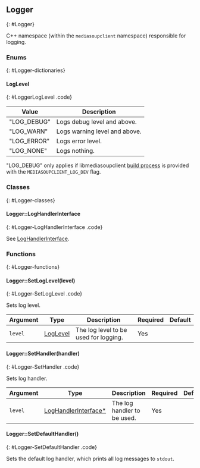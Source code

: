 ## Logger
{: #Logger}

<section markdown="1">

C++ namespace (within the `mediasoupclient` namespace) responsible for logging.

</section>


### Enums
{: #Logger-dictionaries}

<section markdown="1">

#### LogLevel
{: #LoggerLogLevel .code}

<div markdown="1" class="table-wrapper L2">

Value          | Description  
-------------- | -------------
"LOG_DEBUG"    | Logs debug level and above.
"LOG_WARN"     | Logs warning level and above.
"LOG_ERROR"    | Logs error level.
"LOG_NONE"     | Logs nothing.

</div>

</section>

<section markdown="1">

"LOG_DEBUG" only applies if libmediasoupclient [build process](/documentation/v3/libmediasoupclient/installation/) is provided with the `MEDIASOUPCLIENT_LOG_DEV` flag.

</section>


### Classes
{: #Logger-classes}

<section markdown="1">

#### Logger::LogHandlerInterface
{: #Logger-LogHandlerInterface .code}

See [LogHandlerInterface](#LogHandlerInterface).

</section>


### Functions
{: #Logger-functions}

<section markdown="1">

#### Logger::SetLogLevel(level)
{: #Logger-SetLogLevel .code}

Sets log level.

<div markdown="1" class="table-wrapper L3">

Argument    | Type    | Description | Required | Default 
----------- | ------- | ----------- | -------- | ----------
`level`     | [LogLevel](#LoggerLogLevel)| The log level to be used for logging. | Yes |

</div>


#### Logger::SetHandler(handler)
{: #Logger-SetHandler .code}

Sets log handler.

<div markdown="1" class="table-wrapper L3">

Argument | Type    | Description | Required | Default 
-------- | ------- | ----------- | -------- | ----------
`level`  | [LogHandlerInterface\*](#LogHandlerInterface) | The log handler to be used. | Yes |

</div>

#### Logger::SetDefaultHandler()
{: #Logger-SetDefaultHandler .code}

Sets the default log handler, which prints all log messages to `stdout`.

</section>

